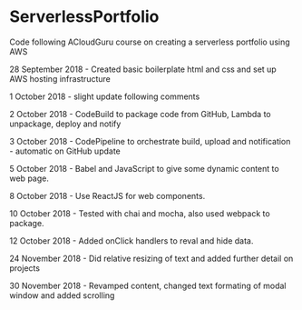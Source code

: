 # ServerlessPortfolio

Code following ACloudGuru course on creating a serverless portfolio using AWS

28 September 2018 - Created basic boilerplate html and css and set up AWS hosting infrastructure

1 October 2018 - slight update following comments

2 October 2018 - CodeBuild to package code from GitHub, Lambda to unpackage, deploy and notify

3 October 2018 - CodePipeline to orchestrate build, upload and notification - automatic on GitHub update

5 October 2018 - Babel and JavaScript to give some dynamic content to web page.

8 October 2018 - Use ReactJS for web components.

10 October 2018 - Tested with chai and mocha, also used webpack to package.

12 October 2018 - Added onClick handlers to reval and hide data.

24 November 2018 - Did relative resizing of text and added further detail on projects

30 November 2018 - Revamped content, changed text formating of modal window and added scrolling
